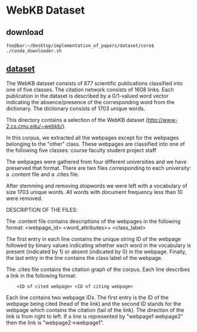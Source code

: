 # WebKB Dataset
## download
```console
foo@bar:~/Desktop/implementation_of_papers/dataset/cora$ ./conda_downloader.sh
```

## [dataset](http://www.cs.umd.edu/~sen/lbc-proj/LBC.html)
The WebKB dataset consists of 877 scientific publications classified into one of five classes. The citation network consists of 1608 links. Each publication in the dataset is described by a 0/1-valued word vector indicating the absence/presence of the corresponding word from the dictionary. The dictionary consists of 1703 unique words. 

This directory contains a selection of the WebKB dataset (http://www-2.cs.cmu.edu/~webkb/).

In this corpus, we extracted all the webpages except for the webpages belonging to the "other" class. These webpages are classified into one of the following five classes:
			course
			faculty
			student
			project
			staff

The webpages were gathered from four different universities and we have preserved that format. There are two files corresponding to each university: a .content file and a .cites file.

After stemming and removing stopwords we were left with a vocabulary of size 1703 unique words. All words with document frequency less than 10 were removed.


DESCRIPTION OF THE FILES:

The .content file contains descriptions of the webpages in the following format:
		<webpage_id> <word_attributes>+ <class_label>

The first entry in each line contains the unique string ID of the webpage followed by binary values indicating whether each word in the vocabulary is present (indicated by 1) or absent (indicated by 0) in the webpage. Finally, the last entry in the line contains the class label of the webpage.

The .cites file contains the citation graph of the corpus. Each line describes a link in the following format:

		<ID of cited webpage> <ID of citing webpage>

Each line contains two webpage IDs. The first entry is the ID of the webpage being cited (head of the link) and the second ID stands for the webpage which contains the citation (tail of the link). The direction of the link is from right to left. If a line is represented by "webpage1 webpage2" then the link is "webpage2->webpage1". 